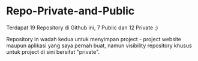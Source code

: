 # Repo-Private-and-Public
Terdapat 19 Repository di Github ini, 7 Public dan 12 Private ;)

Repository in wadah kedua untuk menyimpan project - project website maupun aplikasi yang saya pernah buat, namun visibility repository khusus untuk project di sini bersifat "private".
